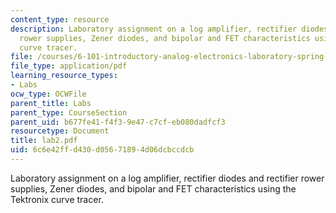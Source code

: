 ```yaml
---
content_type: resource
description: Laboratory assignment on a log amplifier, rectifier diodes and rectifier
  rower supplies, Zener diodes, and bipolar and FET characteristics using the Tektronix
  curve tracer.
file: /courses/6-101-introductory-analog-electronics-laboratory-spring-2007/6c6e42ffd430d05671894d06dcbccdcb_lab2.pdf
file_type: application/pdf
learning_resource_types:
- Labs
ocw_type: OCWFile
parent_title: Labs
parent_type: CourseSection
parent_uid: b677fe41-f4f3-9e47-c7cf-eb080dadfcf3
resourcetype: Document
title: lab2.pdf
uid: 6c6e42ff-d430-d056-7189-4d06dcbccdcb
---
```

Laboratory assignment on a log amplifier, rectifier diodes and rectifier rower supplies, Zener diodes, and bipolar and FET characteristics using the Tektronix curve tracer.

